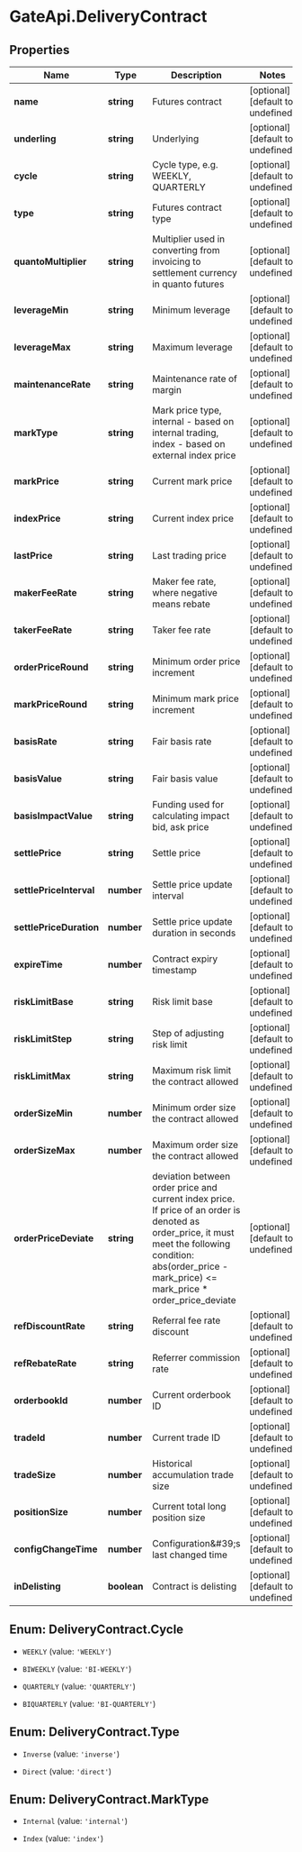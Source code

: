 # GateApi.DeliveryContract

## Properties

Name | Type | Description | Notes
------------ | ------------- | ------------- | -------------
**name** | **string** | Futures contract | [optional] [default to undefined]
**underling** | **string** | Underlying | [optional] [default to undefined]
**cycle** | **string** | Cycle type, e.g. WEEKLY, QUARTERLY | [optional] [default to undefined]
**type** | **string** | Futures contract type | [optional] [default to undefined]
**quantoMultiplier** | **string** | Multiplier used in converting from invoicing to settlement currency in quanto futures | [optional] [default to undefined]
**leverageMin** | **string** | Minimum leverage | [optional] [default to undefined]
**leverageMax** | **string** | Maximum leverage | [optional] [default to undefined]
**maintenanceRate** | **string** | Maintenance rate of margin | [optional] [default to undefined]
**markType** | **string** | Mark price type, internal - based on internal trading, index - based on external index price | [optional] [default to undefined]
**markPrice** | **string** | Current mark price | [optional] [default to undefined]
**indexPrice** | **string** | Current index price | [optional] [default to undefined]
**lastPrice** | **string** | Last trading price | [optional] [default to undefined]
**makerFeeRate** | **string** | Maker fee rate, where negative means rebate | [optional] [default to undefined]
**takerFeeRate** | **string** | Taker fee rate | [optional] [default to undefined]
**orderPriceRound** | **string** | Minimum order price increment | [optional] [default to undefined]
**markPriceRound** | **string** | Minimum mark price increment | [optional] [default to undefined]
**basisRate** | **string** | Fair basis rate | [optional] [default to undefined]
**basisValue** | **string** | Fair basis value | [optional] [default to undefined]
**basisImpactValue** | **string** | Funding used for calculating impact bid, ask price | [optional] [default to undefined]
**settlePrice** | **string** | Settle price | [optional] [default to undefined]
**settlePriceInterval** | **number** | Settle price update interval | [optional] [default to undefined]
**settlePriceDuration** | **number** | Settle price update duration in seconds | [optional] [default to undefined]
**expireTime** | **number** | Contract expiry timestamp | [optional] [default to undefined]
**riskLimitBase** | **string** | Risk limit base | [optional] [default to undefined]
**riskLimitStep** | **string** | Step of adjusting risk limit | [optional] [default to undefined]
**riskLimitMax** | **string** | Maximum risk limit the contract allowed | [optional] [default to undefined]
**orderSizeMin** | **number** | Minimum order size the contract allowed | [optional] [default to undefined]
**orderSizeMax** | **number** | Maximum order size the contract allowed | [optional] [default to undefined]
**orderPriceDeviate** | **string** | deviation between order price and current index price. If price of an order is denoted as order_price, it must meet the following condition:      abs(order_price - mark_price) &lt;&#x3D; mark_price * order_price_deviate | [optional] [default to undefined]
**refDiscountRate** | **string** | Referral fee rate discount | [optional] [default to undefined]
**refRebateRate** | **string** | Referrer commission rate | [optional] [default to undefined]
**orderbookId** | **number** | Current orderbook ID | [optional] [default to undefined]
**tradeId** | **number** | Current trade ID | [optional] [default to undefined]
**tradeSize** | **number** | Historical accumulation trade size | [optional] [default to undefined]
**positionSize** | **number** | Current total long position size | [optional] [default to undefined]
**configChangeTime** | **number** | Configuration\&#39;s last changed time | [optional] [default to undefined]
**inDelisting** | **boolean** | Contract is delisting | [optional] [default to undefined]

## Enum: DeliveryContract.Cycle

* `WEEKLY` (value: `'WEEKLY'`)

* `BIWEEKLY` (value: `'BI-WEEKLY'`)

* `QUARTERLY` (value: `'QUARTERLY'`)

* `BIQUARTERLY` (value: `'BI-QUARTERLY'`)


## Enum: DeliveryContract.Type

* `Inverse` (value: `'inverse'`)

* `Direct` (value: `'direct'`)


## Enum: DeliveryContract.MarkType

* `Internal` (value: `'internal'`)

* `Index` (value: `'index'`)



